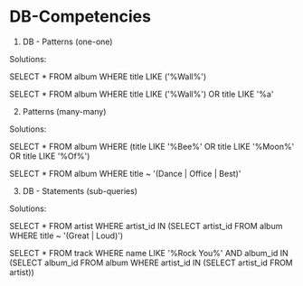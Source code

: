 # DB-Competencies

1. DB - Patterns (one-one)

Solutions: 

SELECT * FROM album
WHERE title LIKE ('%Wall%')

SELECT * FROM album
WHERE title LIKE ('%Wall%') OR title LIKE '%a'


2.  Patterns (many-many)

Solutions:

SELECT * FROM album
WHERE (title LIKE '%Bee%'
       OR title LIKE '%Moon%'
       OR title LIKE '%Of%')
     
       
SELECT * FROM album
WHERE title ~ '(Dance | Office | Best)'



3. DB - Statements (sub-queries)


Solutions: 

SELECT * FROM artist
WHERE artist_id IN (SELECT artist_id FROM album WHERE title ~ '(Great | Loud)')

SELECT * FROM track
WHERE name LIKE '%Rock You%' AND album_id IN (SELECT album_id FROM album WHERE artist_id IN (SELECT artist_id FROM artist))
